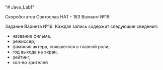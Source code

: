 "# Java_Lab1" 

Скоробогатов Святослав НАТ - 183 
Вапиант №16 

Задание Варинта №16: 
Каждая запись содержит следующие сведения: 
  -	название фильма,
  -	режиссер,
  -	фамилия актера, снявшегося в главной роли,
  -	год выхода на экран,
  -	рейтинг,
  -	кол-во зрителей
